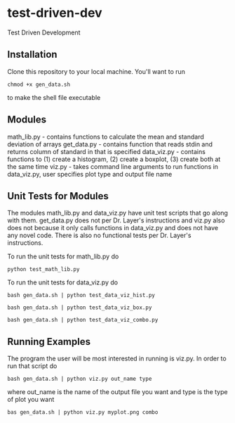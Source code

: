 # test-driven-dev
Test Driven Development

## Installation
Clone this repository to your local machine.  You'll want to run
```
chmod +x gen_data.sh
```
to make the shell file executable

## Modules
math_lib.py - contains functions to calculate the mean and standard deviation of arrays
get_data.py - contains function that reads stdin and returns column of standard in that is specified
data_viz.py - contains functions to (1) create a histogram, (2) create a boxplot, (3) create both at the same time
viz.py - takes command line arguments to run functions in data_viz.py, user specifies plot type and output file name

## Unit Tests for Modules
The modules math_lib.py and data_viz.py have unit test scripts that go along with them.  get_data.py does not per Dr. Layer's instructions and viz.py also does not because it only calls functions in data_viz.py and does not have any novel code.  There is also no functional tests per Dr. Layer's instructions.

To run the unit tests for math_lib.py do 

```
python test_math_lib.py
```

To run the unit tests for data_viz.py do

```
bash gen_data.sh | python test_data_viz_hist.py
```
```
bash gen_data.sh | python test_data_viz_box.py
```
```
bash gen_data.sh | python test_data_viz_combo.py
```

## Running Examples
The program the user will be most interested in running is viz.py.  In order to run that script do

```
bash gen_data.sh | python viz.py out_name type
```
where out_name is the name of the output file you want and type is the type of plot you want
```
bas gen_data.sh | python viz.py myplot.png combo
```